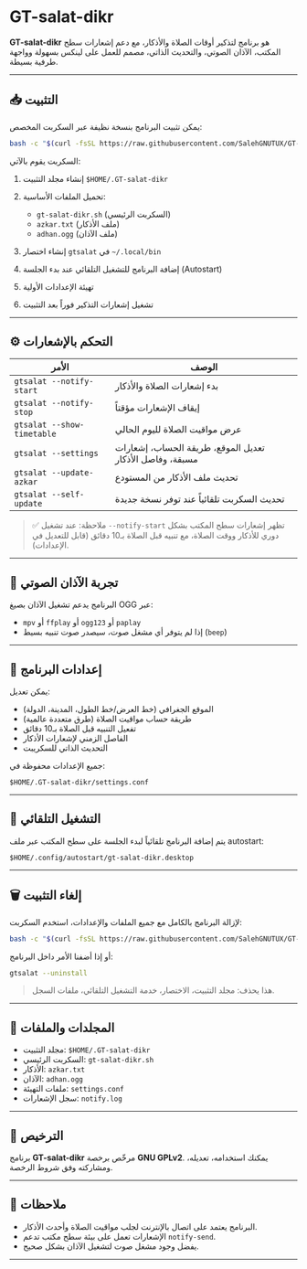 # GT-salat-dikr

**GT-salat-dikr** هو برنامج لتذكير أوقات الصلاة والأذكار، مع دعم إشعارات سطح المكتب، الآذان الصوتي، والتحديث الذاتي، مصمم للعمل على لينكس بسهولة وواجهة طرفية بسيطة.

---

## 📥 التثبيت

يمكن تثبيت البرنامج بنسخة نظيفة عبر السكربت المخصص:

```bash
bash -c "$(curl -fsSL https://raw.githubusercontent.com/SalehGNUTUX/GT-salat-dikr/main/install.sh)"
````

السكربت يقوم بالآتي:

1. إنشاء مجلد التثبيت `$HOME/.GT-salat-dikr`
2. تحميل الملفات الأساسية:

   * `gt-salat-dikr.sh` (السكربت الرئيسي)
   * `azkar.txt` (ملف الأذكار)
   * `adhan.ogg` (ملف الآذان)
3. إنشاء اختصار `gtsalat` في `~/.local/bin`
4. إضافة البرنامج للتشغيل التلقائي عند بدء الجلسة (Autostart)
5. تهيئة الإعدادات الأولية
6. تشغيل إشعارات التذكير فوراً بعد التثبيت

---

## ⚙️ التحكم بالإشعارات

| الأمر                      | الوصف                                                    |
| -------------------------- | -------------------------------------------------------- |
| `gtsalat --notify-start`   | بدء إشعارات الصلاة والأذكار                              |
| `gtsalat --notify-stop`    | إيقاف الإشعارات مؤقتاً                                   |
| `gtsalat --show-timetable` | عرض مواقيت الصلاة لليوم الحالي                           |
| `gtsalat --settings`       | تعديل الموقع، طريقة الحساب، إشعارات مسبقة، وفاصل الأذكار |
| `gtsalat --update-azkar`   | تحديث ملف الأذكار من المستودع                            |
| `gtsalat --self-update`    | تحديث السكربت تلقائياً عند توفر نسخة جديدة               |

> ✅ ملاحظة: عند تشغيل `--notify-start` تظهر إشعارات سطح المكتب بشكل دوري للأذكار ووقت الصلاة، مع تنبيه قبل الصلاة بـ10 دقائق (قابل للتعديل في الإعدادات).

---

## 🔔 تجربة الآذان الصوتي

البرنامج يدعم تشغيل الآذان بصيغ OGG عبر:

* `mpv` أو `ffplay` أو `ogg123` أو `paplay`
* إذا لم يتوفر أي مشغل صوت، سيصدر صوت تنبيه بسيط (`beep`)

---

## 📝 إعدادات البرنامج

يمكن تعديل:

* الموقع الجغرافي (خط العرض/خط الطول، المدينة، الدولة)
* طريقة حساب مواقيت الصلاة (طرق متعددة عالمية)
* تفعيل التنبيه قبل الصلاة بـ10 دقائق
* الفاصل الزمني لإشعارات الأذكار
* التحديث الذاتي للسكريبت

جميع الإعدادات محفوظة في:

```
$HOME/.GT-salat-dikr/settings.conf
```

---

## 🚀 التشغيل التلقائي

يتم إضافة البرنامج تلقائياً لبدء الجلسة على سطح المكتب عبر ملف autostart:

```
$HOME/.config/autostart/gt-salat-dikr.desktop
```

---

## 🗑️ إلغاء التثبيت

لإزالة البرنامج بالكامل مع جميع الملفات والإعدادات، استخدم السكربت:

```bash
bash -c "$(curl -fsSL https://raw.githubusercontent.com/SalehGNUTUX/GT-salat-dikr/main/uninstall.sh)"
```

أو إذا أضفنا الأمر داخل البرنامج:

```bash
gtsalat --uninstall
```

> هذا يحذف: مجلد التثبيت، الاختصار، خدمة التشغيل التلقائي، ملفات السجل.

---

## 📁 المجلدات والملفات

* مجلد التثبيت: `$HOME/.GT-salat-dikr`
* السكربت الرئيسي: `gt-salat-dikr.sh`
* الأذكار: `azkar.txt`
* الآذان: `adhan.ogg`
* ملفات التهيئة: `settings.conf`
* سجل الإشعارات: `notify.log`

---

## 📄 الترخيص

برنامج **GT-salat-dikr** مرخّص برخصة **GNU GPLv2**.
يمكنك استخدامه، تعديله، ومشاركته وفق شروط الرخصة.

---

## 📌 ملاحظات

* البرنامج يعتمد على اتصال بالإنترنت لجلب مواقيت الصلاة وأحدث الأذكار.
* الإشعارات تعمل على بيئة سطح مكتب تدعم `notify-send`.
* يفضل وجود مشغل صوت لتشغيل الآذان بشكل صحيح.

---

 

